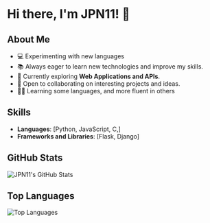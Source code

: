 
# Hi there, I'm JPN11! 👋

## About Me

- 💻 Experimenting with new languages
- 📚 Always eager to learn new technologies and improve my skills.
- 🌱 Currently exploring **Web Applications and APIs**.
- 🤝 Open to collaborating on interesting projects and ideas.
- 👨‍💻 Learning some languages, and more fluent in others

## Skills

- **Languages**: [Python, JavaScript, C,]
- **Frameworks and Libraries**: [Flask, Django]


## GitHub Stats

![JPN11's GitHub Stats](https://github-readme-stats.vercel.app/api?username=JPN11&show_icons=true&theme=radical)

## Top Languages

![Top Languages](https://github-readme-stats.vercel.app/api/top-langs/?username=JPN11&layout=compact&theme=radical)


